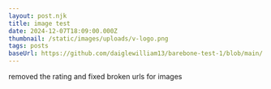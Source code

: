 ```yaml
---
layout: post.njk
title: image test
date: 2024-12-07T18:09:00.000Z
thumbnail: /static/images/uploads/v-logo.png
tags: posts
baseUrl: https://github.com/daiglewilliam13/barebone-test-1/blob/main/
---
```

removed the rating and fixed broken urls for images
